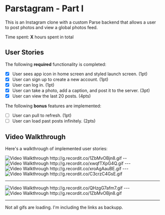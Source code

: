 # Parstagram - Part I

This is an Instagram clone with a custom Parse backend that allows a user to post photos and view a global photos feed.

Time spent: **X** hours spent in total

## User Stories

The following **required** functionality is completed:

- [x] User sees app icon in home screen and styled launch screen. (1pt)
- [x] User can sign up to create a new account. (1pt)
- [x] User can log in. (1pt)
- [x] User can take a photo, add a caption, and post it to the server. (3pt)
- [x] User can view the last 20 posts. (4pts)

The following **bonus** features are implemented:

- [ ] User can pull to refresh. (1pt)
- [ ] User can load past posts infinitely. (2pts)

## Video Walkthrough

Here's a walkthrough of implemented user stories:

<img src='http://g.recordit.co/US0AJmPUdB.gif' title='Video Walkthrough' width='' alt='Video Walkthrough' />
http://g.recordit.co/1ZbMvOBjn8.gif
--
<img src='http://g.recordit.co/xwqfTXpG4Q.gif' title='Video Walkthrough' width='' alt='Video Walkthrough' />
http://g.recordit.co/xwqfTXpG4Q.gif
---
<img src='http://g.recordit.co/xroAgAauBE.gif' title='Video Walkthrough' width='' alt='Video Walkthrough' />
http://g.recordit.co/xroAgAauBE.gif
---
<img src='http://g.recordit.co/xroAgAauBE.gif' title='Video Walkthrough' width='' alt='Video Walkthrough' />
http://g.recordit.co/C3crzC4GsE.gif










---
<img src='http://g.recordit.co/QHzgG7afm7.gif' title='Video Walkthrough' width='' alt='Video Walkthrough' />
http://g.recordit.co/QHzgG7afm7.gif
---
<img src='http://g.recordit.co/1ZbMvOBjn8.gif' title='Video Walkthrough' width='' alt='Video Walkthrough' />
http://g.recordit.co/1ZbMvOBjn8.gif

---
Not all gifs are loading. I'm including the links as backupp.



